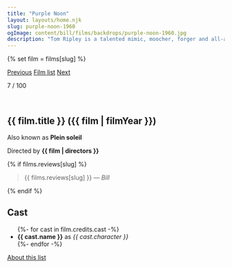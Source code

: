 ```yaml
---
title: "Purple Noon"
layout: layouts/home.njk
slug: purple-noon-1960
ogImage: content/bill/films/backdrops/purple-noon-1960.jpg
description: "Tom Ripley is a talented mimic, moocher, forger and all-around criminal improviser; but there's more to Tom Ripley than even he can guess."
---
```


{% set film = films[slug] %}

<nav class="films">
  <a class="prev" href="../la-dolce-vita-1960">Previous</a>
  <a href="../">Film list</a>
  <a class="next" href="../breathless-1960">Next</a>
</nav>

<p>7 / 100</p>

<article class="film">
  <div class="backdrop-and-poster">
    <img class="poster" src="../films/posters/{{ slug }}.jpg" alt="">
    <img class="backdrop" src="../films/backdrops/{{ slug }}.jpg" alt="">
  </div>

  <h1>{{ film.title }} ({{ film | filmYear }})</h1>

  <p>Also known as <strong>Plein soleil</strong></p>

  <p class="director">
    Directed by <strong>{{ film | directors }}</strong>
  </p>

  {% if films.reviews[slug] %}
    <blockquote> 
      {{ films.reviews[slug] }} <em>— Bill</em>
    </blockquote> 
  {% endif %}

  <h2>
    Cast
  </h2>
  <ul>
    {%- for cast in film.credits.cast -%}
      <li>
        <strong>{{ cast.name }}</strong> as <em>{{ cast.character }}</em>
      </li>
    {%- endfor -%}
  </ul>
</article>
<footer>
  <a href="../about">About this list</a>
</footer>
